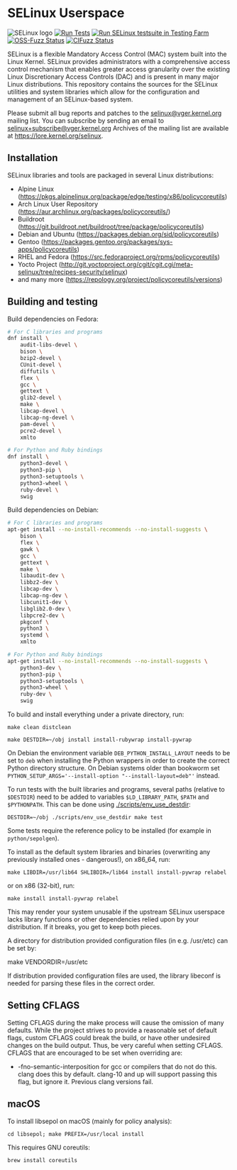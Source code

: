 SELinux Userspace
=================

![SELinux logo](https://github.com/SELinuxProject.png)
[![Run Tests](https://github.com/SELinuxProject/selinux/actions/workflows/run_tests.yml/badge.svg)](https://github.com/SELinuxProject/selinux/actions/workflows/run_tests.yml)
[![Run SELinux testsuite in Testing Farm](https://github.com/SELinuxProject/selinux/actions/workflows/tf_testsuite.yml/badge.svg)](https://github.com/SELinuxProject/selinux/actions/workflows/tf_testsuite.yml)
[![OSS-Fuzz Status](https://oss-fuzz-build-logs.storage.googleapis.com/badges/selinux.svg)](https://oss-fuzz-build-logs.storage.googleapis.com/index.html#selinux)
[![CIFuzz Status](https://github.com/SELinuxProject/selinux/actions/workflows/cifuzz.yml/badge.svg)](https://github.com/SELinuxProject/selinux/actions/workflows/cifuzz.yml)

SELinux is a flexible Mandatory Access Control (MAC) system built into the
Linux Kernel. SELinux provides administrators with a comprehensive access
control mechanism that enables greater access granularity over the existing
Linux Discretionary Access Controls (DAC) and is present in many major Linux
distributions. This repository contains the sources for the SELinux utilities
and system libraries which allow for the configuration and management of an
SELinux-based system.

Please submit all bug reports and patches to the <selinux@vger.kernel.org>
mailing list. You can subscribe by sending an email to <selinux+subscribe@vger.kernel.org>
Archives of the mailing list are available at https://lore.kernel.org/selinux.

Installation
------------

SELinux libraries and tools are packaged in several Linux distributions:

* Alpine Linux (https://pkgs.alpinelinux.org/package/edge/testing/x86/policycoreutils)
* Arch Linux User Repository (https://aur.archlinux.org/packages/policycoreutils/)
* Buildroot (https://git.buildroot.net/buildroot/tree/package/policycoreutils)
* Debian and Ubuntu (https://packages.debian.org/sid/policycoreutils)
* Gentoo (https://packages.gentoo.org/packages/sys-apps/policycoreutils)
* RHEL and Fedora (https://src.fedoraproject.org/rpms/policycoreutils)
* Yocto Project (http://git.yoctoproject.org/cgit/cgit.cgi/meta-selinux/tree/recipes-security/selinux)
* and many more (https://repology.org/project/policycoreutils/versions)


Building and testing
--------------------

Build dependencies on Fedora:

```sh
# For C libraries and programs
dnf install \
    audit-libs-devel \
    bison \
    bzip2-devel \
    CUnit-devel \
    diffutils \
    flex \
    gcc \
    gettext \
    glib2-devel \
    make \
    libcap-devel \
    libcap-ng-devel \
    pam-devel \
    pcre2-devel \
    xmlto

# For Python and Ruby bindings
dnf install \
    python3-devel \
    python3-pip \
    python3-setuptools \
    python3-wheel \
    ruby-devel \
    swig
```

Build dependencies on Debian:

```sh
# For C libraries and programs
apt-get install --no-install-recommends --no-install-suggests \
    bison \
    flex \
    gawk \
    gcc \
    gettext \
    make \
    libaudit-dev \
    libbz2-dev \
    libcap-dev \
    libcap-ng-dev \
    libcunit1-dev \
    libglib2.0-dev \
    libpcre2-dev \
    pkgconf \
    python3 \
    systemd \
    xmlto

# For Python and Ruby bindings
apt-get install --no-install-recommends --no-install-suggests \
    python3-dev \
    python3-pip \
    python3-setuptools \
    python3-wheel \
    ruby-dev \
    swig
```

To build and install everything under a private directory, run:

    make clean distclean

    make DESTDIR=~/obj install install-rubywrap install-pywrap

On Debian the environment variable `DEB_PYTHON_INSTALL_LAYOUT` needs to be set
to `deb` when installing the Python wrappers in order to create the correct
Python directory structure.
On Debian systems older than bookworm set
`PYTHON_SETUP_ARGS='--install-option "--install-layout=deb"'` instead.

To run tests with the built libraries and programs, several paths (relative to `$DESTDIR`) need to be added to variables `$LD_LIBRARY_PATH`, `$PATH` and `$PYTHONPATH`.
This can be done using [./scripts/env_use_destdir](./scripts/env_use_destdir):

    DESTDIR=~/obj ./scripts/env_use_destdir make test

Some tests require the reference policy to be installed (for example in `python/sepolgen`).

To install as the default system libraries and binaries
(overwriting any previously installed ones - dangerous!),
on x86_64, run:

    make LIBDIR=/usr/lib64 SHLIBDIR=/lib64 install install-pywrap relabel

or on x86 (32-bit), run:

    make install install-pywrap relabel

This may render your system unusable if the upstream SELinux userspace
lacks library functions or other dependencies relied upon by your
distribution.  If it breaks, you get to keep both pieces.

A directory for distribution provided configuration files (in e.g. /usr/etc) can be set by:

   make VENDORDIR=/usr/etc

If distribution provided configuration files are used, the library libeconf is
needed for parsing these files in the correct order.

## Setting CFLAGS

Setting CFLAGS during the make process will cause the omission of many defaults. While the project strives
to provide a reasonable set of default flags, custom CFLAGS could break the build, or have other undesired
changes on the build output. Thus, be very careful when setting CFLAGS. CFLAGS that are encouraged to be
set when overriding are:

- -fno-semantic-interposition for gcc or compilers that do not do this. clang does this by default. clang-10 and up
   will support passing this flag, but ignore it. Previous clang versions fail.


macOS
-----

To install libsepol on macOS (mainly for policy analysis):

    cd libsepol; make PREFIX=/usr/local install

This requires GNU coreutils:

    brew install coreutils
